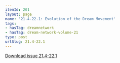 ```yaml
---
itemId: 201
layout: page
name: '21.4-22.1: Evolution of the Dream Movement'
tags:
- hasTag: dreamnetwork
- hasTag: dream-network-volume-21
type: post
urlSlug: 21.4-22.1
---
```

<a href="files/pdfs/Volume_21/21.4-22-1_evolution.pdf" download="">Download issue 21.4-22.1</a>